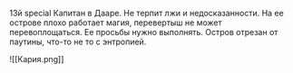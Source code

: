 13й special Капитан в Дааре.
Не терпит лжи и недосказанности. На ее острове плохо работает магия, перевертыш не может перевоплощаться. Ее просьбы нужно выполнять. Остров отрезан от паутины, что-то не то с энтропией.


![[Кария.png]]